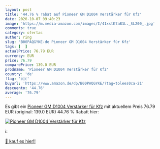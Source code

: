 ```yaml
---
layout: post
title: '44.76 % rabat auf Pioneer GM D1004 Verstärker für Kfz'
date: 2020-10-07 09:40:23
image: 'https://m.media-amazon.com/images/I/41xstK7a81L._SL200_.jpg'
comments: true
category: ofertas
author: ring
slug: 'B00PAQGYKE-de Pioneer GM D1004 Verstärker für Kfz'
tags: [  ]
actualPrice: 76.79 EUR
currency: EUR
price: 76.79
comparePrice: 139.0 EUR
prodname: 'Pioneer GM D1004 Verstärker für Kfz'
country: 'de'
flag: '🇩🇪'
buyurl: 'https://www.amazon.de/dp/B00PAQGYKE/?tag=tolees0ca-21'
descuento: '44.76'
average: '76.79'
---
```


Es gibt ein [Pioneer GM D1004 Verstärker für Kfz](https://www.amazon.de/dp/B00PAQGYKE/?tag=tolees0ca-21) mit aktuellem Preis 76.79 EUR (original: 139.0 EUR) 44.76 % Rabatt hier:

[![Pioneer GM D1004 Verstärker für Kfz](https://m.media-amazon.com/images/I/41xstK7a81L._SL200_.jpg)](https://www.amazon.de/dp/B00PAQGYKE/?tag=tolees0ca-21)

ℹ️:


[🛒 kauf es hier!!](https://www.amazon.de/dp/B00PAQGYKE/?tag=tolees0ca-21)
